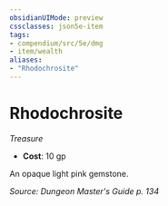 ```yaml
---
obsidianUIMode: preview
cssclasses: json5e-item
tags:
- compendium/src/5e/dmg
- item/wealth
aliases: 
- "Rhodochrosite"
---
```

# Rhodochrosite
*Treasure*  

- **Cost**: 10 gp

An opaque light pink gemstone.

*Source: Dungeon Master's Guide p. 134*